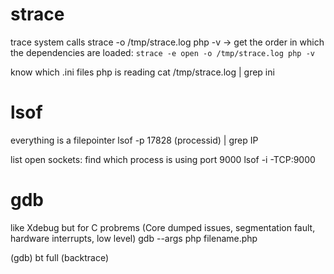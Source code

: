 
# strace
trace system calls
strace -o /tmp/strace.log php -v
-> get the order in which the dependencies are loaded: 
`strace -e open -o /tmp/strace.log php -v`

know which .ini files php is reading
cat /tmp/strace.log | grep ini

# lsof
everything is a filepointer
lsof -p 17828 (processid) | grep IP

list open sockets: find which process is using port 9000
lsof -i -TCP:9000

# gdb
like Xdebug but for C probrems (Core dumped issues, segmentation fault, hardware interrupts, low level)
gdb --args php filename.php

(gdb) bt full (backtrace)
